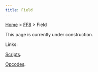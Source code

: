 ```yaml
---
title: Field
---
```


[Home](../Main%20Page.md.md) > [FF8](../FF8.md) > Field

This page is currently under construction.

Links:

[Scripts][].

[Opcodes][].

  [Scripts]: Field/Script.md "wikilink"
  [Opcodes]: Field/Script/Opcodes.md "wikilink"

